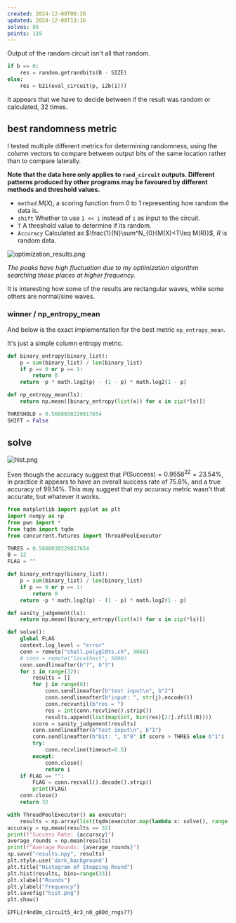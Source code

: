 ```yaml
---
created: 2024-12-08T00:26
updated: 2024-12-08T13:16
solves: 86
points: 119
---
```


Output of the random circuit isn't all that random.

```python
if b == 0:
	res = random.getrandbits(B - SIZE)
else:
	res = b2i(eval_circuit(p, i2b(i)))
```

It appears that we have to decide between if the result was random or calculated, 32 times.

## best randomness metric

I tested multiple different metrics for determining randomness, using the column vectors to compare between output bits of the same location rather than to compare laterally.

**Note that the data here only applies to `rand_circuit` outputs. Different patterns produced by other programs may be favoured by different methods and threshold values.**

- `method` $M(X)$, a scoring function from $0$ to $1$ representing how random the data is.
- `shift` Whether to use `1 << i` instead of `i` as input to the circuit.
- `T` A threshold value to determine if its random.
- `Accuracy` Calculated as $\frac{1}{N}\sum^N_{0}{M(X)<T\leq M(R)}$, $R$ is random data.

![optimization_results.png](https://res.cloudinary.com/kumonochisanaka/image/upload/v1733636133/2024/12/1583457bab9d0c4d1a5d9809812b49e7.png)

*The peaks have high fluctuation due to my optimization algorithm searching those places at higher frequency.*

It is interesting how some of the results are rectangular waves, while some others are normal/sine waves.
### winner / np_entropy_mean

And below is the exact implementation for the best metric `np_entropy_mean`.

It's just a simple column entropy metric.

```python
def binary_entropy(binary_list):
    p = sum(binary_list) / len(binary_list)
    if p == 0 or p == 1:
        return 0
    return -p * math.log2(p) - (1 - p) * math.log2(1 - p)

def np_entropy_mean(ls):
    return np.mean([binary_entropy(list(x)) for x in zip(*ls)])

THRESHOLD = 0.5668030229817654
SHIFT = False
```

## solve

![hist.png](https://res.cloudinary.com/kumonochisanaka/image/upload/v1733638870/2024/12/dfde6a03eb32c15461656f9c7a1afdc4.png)

Even though the accuracy suggest that $P(\text{Success})=0.9558^{32}=23.54\%$, in practice it appears to have an overall success rate of $75.8\%$, and a true accuracy of $99.14\%$. This may suggest that my accuracy metric wasn't that accurate, but whatever it works.

```python
from matplotlib import pyplot as plt
import numpy as np
from pwn import *
from tqdm import tqdm
from concurrent.futures import ThreadPoolExecutor

THRES = 0.5668030229817654
B = 12
FLAG = ""

def binary_entropy(binary_list):
    p = sum(binary_list) / len(binary_list)
    if p == 0 or p == 1:
        return 0
    return -p * math.log2(p) - (1 - p) * math.log2(1 - p)

def sanity_judgement(ls):
    return np.mean([binary_entropy(list(x)) for x in zip(*ls)])

def solve():
    global FLAG
    context.log_level = "error"
    conn = remote("chall.polygl0ts.ch", 9068)
    # conn = remote("localhost", 5000)
    conn.sendlineafter(b"?", b"3")
    for i in range(32):
        results = []
        for j in range(8):
            conn.sendlineafter(b"test input\n", b"2")
            conn.sendlineafter(b"input: ", str(j).encode())
            conn.recvuntil(b"res = ")
            res = int(conn.recvline().strip())
            results.append(list(map(int, bin(res)[2:].zfill(B))))
        score = sanity_judgement(results)
        conn.sendlineafter(b"test input\n", b"1")
        conn.sendlineafter(b"bit: ", b"0" if score > THRES else b"1")
        try:
            conn.recvline(timeout=0.5)
        except:
            conn.close()
            return i
    if FLAG == "":
        FLAG = conn.recvall().decode().strip()
        print(FLAG)
    conn.close()
    return 32

with ThreadPoolExecutor() as executor:
    results = np.array(list(tqdm(executor.map(lambda x: solve(), range(1000)), total=1000)))
accuracy = np.mean(results == 32)
print(f"Success Rate: {accuracy}")
average_rounds = np.mean(results)
print(f"Average Rounds: {average_rounds}")
np.save("results.npy", results)
plt.style.use('dark_background')
plt.title("Histogram of Stopping Round")
plt.hist(results, bins=range(33))
plt.xlabel("Rounds")
plt.ylabel("Frequency")
plt.savefig("hist.png")
plt.show()
```

```flag
EPFL{r4nd0m_c1rcu1t5_4r3_n0_g00d_rngs??}
```
